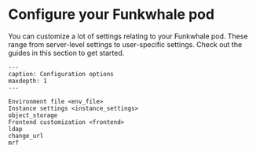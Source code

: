 # Configure your Funkwhale pod

You can customize a lot of settings relating to your Funkwhale pod. These range from server-level settings to user-specific settings. Check out the guides in this section to get started.

```{toctree}
---
caption: Configuration options
maxdepth: 1
---

Environment file <env_file>
Instance settings <instance_settings>
object_storage
Frontend customization <frontend>
ldap
change_url
mrf

```
